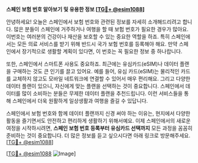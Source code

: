 **스페인 보험 번호 알아보기 및 유용한 정보 [[TG💪+ @esim1088](https://t.me/s/esim1088)]**

안녕하세요! 오늘은 스페인에서 보험 번호와 관련된 정보를 자세히 소개해드리려고 합니다. 많은 분들이 스페인에 거주하거나 여행을 할 때 보험 번호가 필요한 경우가 많아요. 이번호는 여러분의 건강이나 재산을 보호할 수 있는 중요한 역할을 하죠. 특히 스페인에서는 모든 의료 서비스를 받기 위해 반드시 국가 보험 번호를 등록해야 해요. 만약 스페인에서 장기적으로 생활할 계획이 있다면, 이 번호는 꼭 필요한 정보 중 하나랍니다.

또한, 스페인에서 스마트폰 사용도 중요하죠. 최근에는 유심카드(eSIM)나 데이터 플랜을 구매하는 것도 큰 인기를 끌고 있어요. 예를 들어, 유심 카드(eSIM)는 물리적인 카드를 교체하지 않고도 모바일 네트워크에 연결할 수 있어서 매우 편리해요. 그리고 다양한 데이터 플랜이 있으니, 자신에게 맞는 플랜을 선택하는 것이 중요합니다. 스페인에서 데이터를 많이 소비하는 분들은 무제한 데이터 플랜을 추천드립니다. 이런 서비스들을 통해 스페인에서 더욱 원활하게 일상생활과 여행을 즐길 수 있답니다.

스페인에서 보험 번호와 함께 데이터 플랜까지 신경 써야 하는 이유는, 현지에서 다양한 활동을 즐기면서도 안전하고 편리하게 생활하기 위해서예요. 이제 스페인에서의 새로운 여정을 시작하시려면, **스페인 보험 번호 등록부터 유심카드 선택까지** 모든 과정을 꼼꼼히 준비하는 것이 중요합니다. 더 많은 정보를 듣고 싶으시다면 아래 링크로 방문해주세요. [[TG💪+ @esim1088](https://t.me/s/esim1088)]

[[TG💪+ @esim1088](https://t.me/s/esim1088) ![Image](https://i.postimg.cc/Y0z9fWf4/image.png)]